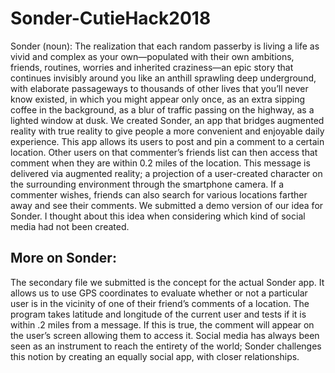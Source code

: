 # Sonder-CutieHack2018 
Sonder (noun): The realization that each random passerby is living a life as vivid and complex as your own—populated with their own ambitions, friends, routines, worries and inherited craziness—an epic story that continues invisibly around you like an anthill sprawling deep underground, with elaborate passageways to thousands of other lives that you’ll never know existed, in which you might appear only once, as an extra sipping coffee in the background, as a blur of traffic passing on the highway, as a lighted window at dusk.
We created Sonder, an app that bridges augmented reality with true reality to give people a more convenient and enjoyable daily experience. This app allows its users to post and pin a comment to a certain location. Other users on that commenter’s friends list can then access that comment when they are within 0.2 miles of the location. This message is delivered via augmented reality; a projection of a user-created character on the surrounding environment through the smartphone camera. If a commenter wishes, friends can also search for various locations farther away and see their comments. We submitted a demo version of our idea for Sonder. 
I thought about this idea when considering which kind of social media had not been created. 
## More on Sonder:
The secondary file we submitted is the concept for the actual Sonder app. It allows us to use GPS coordinates to evaluate whether or not a particular user is in the vicinity of one of their friend’s comments of a location. The program takes latitude and longitude of the current user and tests if it is within .2 miles from a message. If this is true, the comment will appear on the user’s screen allowing them to access it. Social media has always been seen as an instrument to reach the entirety of the world; Sonder challenges this notion by creating an equally social app, with closer relationships.
